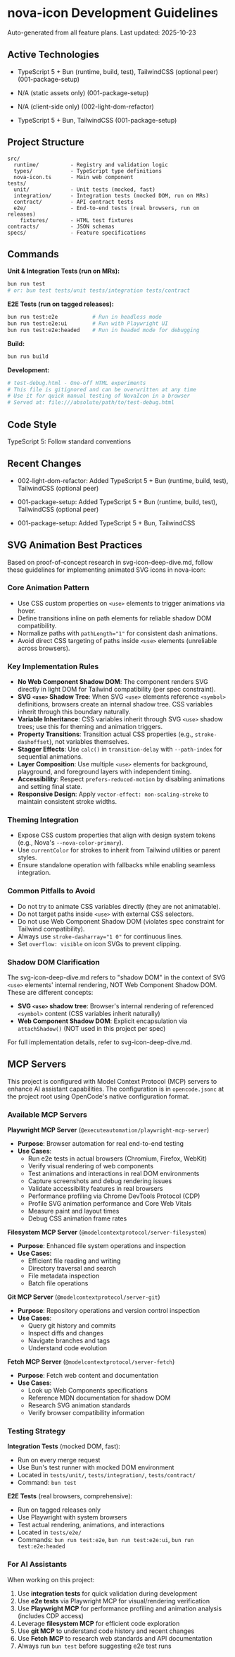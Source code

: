 # nova-icon Development Guidelines

Auto-generated from all feature plans. Last updated: 2025-10-23

## Active Technologies
- TypeScript 5 + Bun (runtime, build, test), TailwindCSS (optional peer) (001-package-setup)
- N/A (static assets only) (001-package-setup)
- N/A (client-side only) (002-light-dom-refactor)

- TypeScript 5 + Bun, TailwindCSS (001-package-setup)

## Project Structure

```text
src/
  runtime/          - Registry and validation logic
  types/            - TypeScript type definitions
  nova-icon.ts      - Main web component
tests/
  unit/             - Unit tests (mocked, fast)
  integration/      - Integration tests (mocked DOM, run on MRs)
  contract/         - API contract tests
  e2e/              - End-to-end tests (real browsers, run on releases)
    fixtures/       - HTML test fixtures
contracts/          - JSON schemas
specs/              - Feature specifications
```

## Commands

**Unit & Integration Tests (run on MRs):**
```bash
bun run test
# or: bun test tests/unit tests/integration tests/contract
```

**E2E Tests (run on tagged releases):**
```bash
bun run test:e2e           # Run in headless mode
bun run test:e2e:ui        # Run with Playwright UI
bun run test:e2e:headed    # Run in headed mode for debugging
```

**Build:**
```bash
bun run build
```

**Development:**
```bash
# test-debug.html - One-off HTML experiments
# This file is gitignored and can be overwritten at any time
# Use it for quick manual testing of NovaIcon in a browser
# Served at: file:///absolute/path/to/test-debug.html
```

## Code Style

TypeScript 5: Follow standard conventions

## Recent Changes
- 002-light-dom-refactor: Added TypeScript 5 + Bun (runtime, build, test), TailwindCSS (optional peer)
- 001-package-setup: Added TypeScript 5 + Bun (runtime, build, test), TailwindCSS (optional peer)

- 001-package-setup: Added TypeScript 5 + Bun, TailwindCSS

<!-- MANUAL ADDITIONS START -->

## SVG Animation Best Practices

Based on proof-of-concept research in svg-icon-deep-dive.md, follow these guidelines for implementing animated SVG icons in nova-icon:

### Core Animation Pattern
- Use CSS custom properties on `<use>` elements to trigger animations via hover.
- Define transitions inline on path elements for reliable shadow DOM compatibility.
- Normalize paths with `pathLength="1"` for consistent dash animations.
- Avoid direct CSS targeting of paths inside `<use>` elements (unreliable across browsers).

### Key Implementation Rules
- **No Web Component Shadow DOM**: The component renders SVG directly in light DOM for Tailwind compatibility (per spec constraint).
- **SVG `<use>` Shadow Tree**: When SVG `<use>` elements reference `<symbol>` definitions, browsers create an internal shadow tree. CSS variables inherit through this boundary naturally.
- **Variable Inheritance**: CSS variables inherit through SVG `<use>` shadow trees; use this for theming and animation triggers.
- **Property Transitions**: Transition actual CSS properties (e.g., `stroke-dashoffset`), not variables themselves.
- **Stagger Effects**: Use `calc()` in `transition-delay` with `--path-index` for sequential animations.
- **Layer Composition**: Use multiple `<use>` elements for background, playground, and foreground layers with independent timing.
- **Accessibility**: Respect `prefers-reduced-motion` by disabling animations and setting final state.
- **Responsive Design**: Apply `vector-effect: non-scaling-stroke` to maintain consistent stroke widths.

### Theming Integration
- Expose CSS custom properties that align with design system tokens (e.g., Nova's `--nova-color-primary`).
- Use `currentColor` for strokes to inherit from Tailwind utilities or parent styles.
- Ensure standalone operation with fallbacks while enabling seamless integration.

### Common Pitfalls to Avoid
- Do not try to animate CSS variables directly (they are not animatable).
- Do not target paths inside `<use>` with external CSS selectors.
- Do not use Web Component Shadow DOM (violates spec constraint for Tailwind compatibility).
- Always use `stroke-dasharray="1 0"` for continuous lines.
- Set `overflow: visible` on icon SVGs to prevent clipping.

### Shadow DOM Clarification
The svg-icon-deep-dive.md refers to "shadow DOM" in the context of SVG `<use>` elements' internal rendering, NOT Web Component Shadow DOM. These are different concepts:
- **SVG `<use>` shadow tree**: Browser's internal rendering of referenced `<symbol>` content (CSS variables inherit naturally)
- **Web Component Shadow DOM**: Explicit encapsulation via `attachShadow()` (NOT used in this project per spec)

For full implementation details, refer to svg-icon-deep-dive.md.

## MCP Servers

This project is configured with Model Context Protocol (MCP) servers to enhance AI assistant capabilities. The configuration is in `opencode.jsonc` at the project root using OpenCode's native configuration format.

### Available MCP Servers

**Playwright MCP Server** (`@executeautomation/playwright-mcp-server`)
- **Purpose**: Browser automation for real end-to-end testing
- **Use Cases**:
  - Run e2e tests in actual browsers (Chromium, Firefox, WebKit)
  - Verify visual rendering of web components
  - Test animations and interactions in real DOM environments
  - Capture screenshots and debug rendering issues
  - Validate accessibility features in real browsers
  - Performance profiling via Chrome DevTools Protocol (CDP)
  - Profile SVG animation performance and Core Web Vitals
  - Measure paint and layout times
  - Debug CSS animation frame rates

**Filesystem MCP Server** (`@modelcontextprotocol/server-filesystem`)
- **Purpose**: Enhanced file system operations and inspection
- **Use Cases**:
  - Efficient file reading and writing
  - Directory traversal and search
  - File metadata inspection
  - Batch file operations

**Git MCP Server** (`@modelcontextprotocol/server-git`)
- **Purpose**: Repository operations and version control inspection
- **Use Cases**:
  - Query git history and commits
  - Inspect diffs and changes
  - Navigate branches and tags
  - Understand code evolution

**Fetch MCP Server** (`@modelcontextprotocol/server-fetch`)
- **Purpose**: Fetch web content and documentation
- **Use Cases**:
  - Look up Web Components specifications
  - Reference MDN documentation for shadow DOM
  - Research SVG animation standards
  - Verify browser compatibility information

### Testing Strategy

**Integration Tests** (mocked DOM, fast):
- Run on every merge request
- Use Bun's test runner with mocked DOM environment
- Located in `tests/unit/`, `tests/integration/`, `tests/contract/`
- Command: `bun test`

**E2E Tests** (real browsers, comprehensive):
- Run on tagged releases only
- Use Playwright with system browsers
- Test actual rendering, animations, and interactions
- Located in `tests/e2e/`
- Commands: `bun run test:e2e`, `bun run test:e2e:ui`, `bun run test:e2e:headed`

### For AI Assistants

When working on this project:
1. Use **integration tests** for quick validation during development
2. Use **e2e tests** via Playwright MCP for visual/rendering verification
3. Use **Playwright MCP** for performance profiling and animation analysis (includes CDP access)
4. Leverage **filesystem MCP** for efficient code exploration
5. Use **git MCP** to understand code history and recent changes
6. Use **Fetch MCP** to research web standards and API documentation
7. Always run `bun test` before suggesting e2e test runs

<!-- MANUAL ADDITIONS END -->
